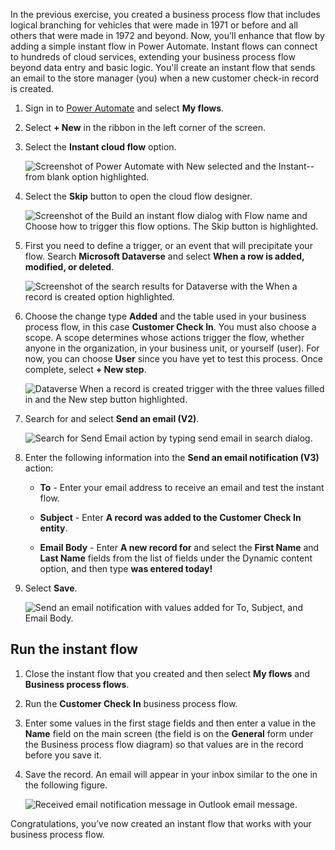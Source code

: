 In the previous exercise, you created a business process flow that includes logical
branching for vehicles that were made in 1971 or before and all others that were made in
1972 and beyond. Now, you’ll enhance that flow by adding a simple instant flow in
Power Automate. Instant flows can connect to hundreds of cloud services, extending your business
process flow beyond data entry and basic logic. You'll create an instant flow that sends an email to
the store manager (you) when a new customer check-in record is created.

1. Sign in to [Power Automate](https://preview.flow.microsoft.com/?azure-portal=true) and select **My flows**.

1. Select **+ New** in the ribbon in the left corner of the screen.

1. Select the **Instant cloud flow** option.

    ![Screenshot of Power Automate with New selected and the Instant--from blank option highlighted.](../media/18-create-instant-flow-dialog.png)

1. Select the **Skip** button to open the cloud flow designer.

    ![Screenshot of the Build an instant flow dialog with Flow name and Choose how to trigger this flow options. The Skip button is highlighted.](../media/19-select-skip-button-enter-flow-designer.png)

1. First you need to define a trigger, or an event that will precipitate your flow. Search **Microsoft Dataverse** and select **When a row is added, modified, or deleted**.

    ![Screenshot of the search results for Dataverse with the When a record is created option highlighted.](../media/20-search-common-data-service.png)

1. Choose the change type **Added** and the table used in your business process flow, in this case **Customer Check In**. You must also choose a scope.
A scope determines whose actions trigger the flow, whether anyone in the organization, in your business unit, or yourself (user). For now, you can choose
**User** since you have yet to test this process. Once complete, select **+ New step**.

    ![Dataverse When a record is created trigger with the three values filled in and the New step button highlighted.](../media/21-fill-out-record-created-trigger.png)

1. Search for and select **Send an email (V2)**.

    ![Search for Send Email action by typing send email in search dialog.](../media/22-send-email-action.png)

1. Enter the following information into the **Send an email notification (V3)** action:

    - **To** - Enter your email address to receive an email and test the instant flow.

    - **Subject** - Enter **A record was added to the Customer Check In entity**.

    - **Email Body** - Enter **A new record for** and select the **First Name** and **Last Name** fields from the list of fields under the Dynamic content option, and then type **was entered today!**

1. Select **Save**.

    ![Send an email notification with values added for To, Subject, and Email Body.](../media/23-fill-out-send-email-action.png)

## Run the instant flow

1. Close the instant flow that you created and then select **My flows** and **Business process flows**.

1. Run the **Customer Check In** business process flow.

1. Enter some values in the first stage fields and then enter a value in the
**Name** field on the main screen (the field is on the **General** form under
the Business process flow diagram) so that values are in the record before you save it.

1. Save the record. An email will appear in your inbox similar to the one in the following figure.

   ![Received email notification message in Outlook email message.](../media/24-received-email-notification.png)

Congratulations, you’ve now created an instant flow that works with your business process flow.
